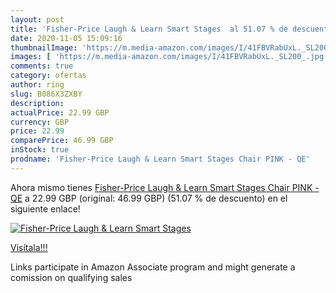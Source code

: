 ```yaml
---
layout: post
title: 'Fisher-Price Laugh & Learn Smart Stages  al 51.07 % de descuento'
date: 2020-11-05 15:09:16
thumbnailImage: 'https://m.media-amazon.com/images/I/41FBVRabUxL._SL200_.jpg'
images: [ 'https://m.media-amazon.com/images/I/41FBVRabUxL._SL200_.jpg' ]
comments: true
category: ofertas
author: ring
slug: B086X3ZXBY
description:
actualPrice: 22.99 GBP
currency: GBP
price: 22.99
comparePrice: 46.99 GBP
inStock: true
prodname: 'Fisher-Price Laugh & Learn Smart Stages Chair PINK - QE'
---
```


Ahora mismo tienes [Fisher-Price Laugh & Learn Smart Stages Chair PINK - QE](https://www.amazon.co.uk/dp/B086X3ZXBY/?tag=tolees0a-21) a 22.99 GBP (original: 46.99 GBP) (51.07 %  de descuento) en el siguiente enlace!

[![Fisher-Price Laugh & Learn Smart Stages ](https://m.media-amazon.com/images/I/41FBVRabUxL._SL200_.jpg)](https://www.amazon.co.uk/dp/B086X3ZXBY/?tag=tolees0a-21)

[Visítala!!!](https://www.amazon.co.uk/dp/B086X3ZXBY/?tag=tolees0a-21)

Links participate in Amazon Associate program and might generate a comission on qualifying sales
